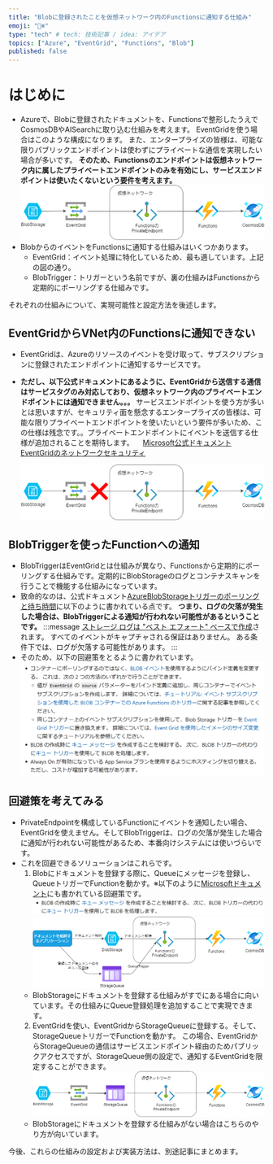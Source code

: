 ```yaml
---
title: "Blobに登録されたことを仮想ネットワーク内のFunctionsに通知する仕組み"
emoji: "🐻‍❄️"
type: "tech" # tech: 技術記事 / idea: アイデア
topics: ["Azure", "EventGrid", "Functions", "Blob"]
published: false
---
```


# はじめに

- Azureで、Blobに登録されたドキュメントを、Functionsで整形したうえでCosmosDBやAISearchに取り込む仕組みを考えます。
    EventGridを使う場合はこのような構成になります。
    また、エンタープライズの皆様は、可能な限りパブリックエンドポイントは使わずにプライベートな通信を実現したい場合が多いです。
    **そのため、Functionsのエンドポイントは仮想ネットワーク内に属したプライベートエンドポイントのみを有効にし、サービスエンドポイントは使いたくないという要件を考えます。**
    ![Blob→EventGrid→Functions→CosmosDB](/images/notsupported-eventgrid-to-privateendpoint/2024-01-13-11-53-38.png)
- BlobからのイベントをFunctionsに通知する仕組みはいくつかあります。
  - EventGrid：イベント処理に特化しているため、最も適しています。上記の図の通り。
  - BlobTrigger：トリガーという名前ですが、裏の仕組みはFunctionsから定期的にポーリングする仕組みです。

それぞれの仕組みについて、実現可能性と設定方法を後述します。

## EventGridからVNet内のFunctionsに通知できない

- EventGridは、Azureのリソースのイベントを受け取って、サブスクリプションに登録されたエンドポイントに通知するサービスです。
- **ただし、以下公式ドキュメントにあるように、EventGridから送信する通信はサービスタグのみ対応しており、仮想ネットワーク内のプライベートエンドポイントには通知できません。。。**
    サービスエンドポイントを使う方が多いとは思いますが、セキュリティ面を懸念するエンタープライズの皆様は、可能な限りプライベートエンドポイントを使いたいという要件が多いため、この仕様は残念です。。プライベートエンドポイントにイベントを送信する仕様が追加されることを期待します。
　[Microsoft公式ドキュメント EventGridのネットワークセキュリティ](https://learn.microsoft.com/ja-jp/azure/event-grid/network-security#service-tags)

    ![EventGridからVNet内のFunctionsに通知できない](/images/notsupported-eventgrid-to-privateendpoint/2024-01-13-12-10-17.png)

## BlobTriggerを使ったFunctionへの通知

- BlobTriggerはEventGridとは仕組みが異なり、Functionsから定期的にポーリングする仕組みです。定期的にBlobStorageのログとコンテナスキャンを行うことで機能する仕組みになっています。
- 致命的なのは、公式ドキュメント[AzureBlobStorageトリガーのポーリングと待ち時間](https://learn.microsoft.com/ja-jp/azure/azure-functions/functions-bindings-storage-blob-trigger?tabs=python-v2%2Cisolated-process%2Cnodejs-v4&pivots=programming-language-python#polling-and-latency)に以下のように書かれている点です。
    **つまり、ログの欠落が発生した場合は、BlobTriggerによる通知が行われない可能性があるということです。**
:::message
[ストレージ ログは "ベスト エフォート" ベースで作成](https://learn.microsoft.com/ja-jp/rest/api/storageservices/About-Storage-Analytics-Logging)されます。 すべてのイベントがキャプチャされる保証はありません。 ある条件下では、ログが欠落する可能性があります。
:::
- そのため、以下の回避策をとるように書かれています。
    ![回避策](/images/notsupported-eventgrid-to-privateendpoint/2024-01-13-12-30-30.png)

## 回避策を考えてみる

- PrivateEndpointを構成しているFunctionにイベントを通知したい場合、EventGridを使えません。そしてBlobTriggerは、ログの欠落が発生した場合に通知が行われない可能性があるため、本番向けシステムには使いづらいです。
- これを回避できるソリューションはこれらです。
  1. Blobにドキュメントを登録する際に、Queueにメッセージを登録し、QueueトリガーでFunctionを動かす。※以下のように[Microsoftドキュメント](https://learn.microsoft.com/ja-jp/rest/api/storageservices/About-Storage-Analytics-Logging)にも書かれている回避策です。![回避策 queue](/images/notsupported-eventgrid-to-privateendpoint/2024-01-13-12-35-09.png)
    ![queue-to-functions](/images/notsupported-eventgrid-to-privateendpoint/2024-01-13-12-45-27.png)
    - BlobStorageにドキュメントを登録する仕組みがすでにある場合に向いています。その仕組みにQueue登録処理を追加することで実現できます。
  2. EventGridを使い、EventGridからStorageQueueに登録する。そして、StorageQueueトリガーでFunctionを動かす。
    この場合、EventGridからStorageQueueの通信はサービスエンドポイント経由のためパブリックアクセスですが、StorageQueue側の設定で、通知するEventGridを限定することができます。
    ![eventGrid-queue-to-functions](/images/notsupported-eventgrid-to-privateendpoint/2024-01-13-12-54-06.png)
    - BlobStorageにドキュメントを登録する仕組みがない場合はこちらのやり方が向いています。

今後、これらの仕組みの設定および実装方法は、別途記事にまとめます。
